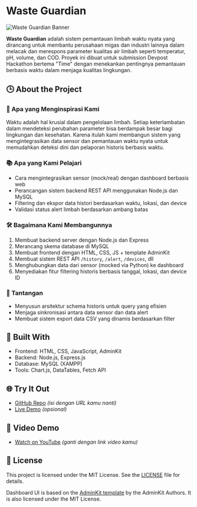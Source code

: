 # Waste Guardian

![Waste Guardian Banner](https://via.placeholder.com/1200x400?text=Waste+Guardian)

**Waste Guardian** adalah sistem pemantauan limbah waktu nyata yang dirancang untuk membantu perusahaan migas dan industri lainnya dalam melacak dan merespons parameter kualitas air limbah seperti temperatur, pH, volume, dan COD. Proyek ini dibuat untuk submission Devpost Hackathon bertema "Time" dengan menekankan pentingnya pemantauan berbasis waktu dalam menjaga kualitas lingkungan.

## 🕒 About the Project

### 🎯 Apa yang Menginspirasi Kami

Waktu adalah hal krusial dalam pengelolaan limbah. Setiap keterlambatan dalam mendeteksi perubahan parameter bisa berdampak besar bagi lingkungan dan kesehatan. Karena itulah kami membangun sistem yang mengintegrasikan data sensor dan pemantauan waktu nyata untuk memudahkan deteksi dini dan pelaporan historis berbasis waktu.

### 📚 Apa yang Kami Pelajari

* Cara mengintegrasikan sensor (mock/real) dengan dashboard berbasis web
* Perancangan sistem backend REST API menggunakan Node.js dan MySQL
* Filtering dan ekspor data histori berdasarkan waktu, lokasi, dan device
* Validasi status alert limbah berdasarkan ambang batas

### 🛠️ Bagaimana Kami Membangunnya

1. Membuat backend server dengan Node.js dan Express
2. Merancang skema database di MySQL
3. Membuat frontend dengan HTML, CSS, JS + template AdminKit
4. Membuat sistem REST API `/history`, `/alert`, `/devices`, dll
5. Menghubungkan data dari sensor (mocked via Python) ke dashboard
6. Menyediakan fitur filtering historis berbasis tanggal, lokasi, dan device ID

### 🚧 Tantangan

* Menyusun arsitektur schema historis untuk query yang efisien
* Menjaga sinkronisasi antara data sensor dan data alert
* Membuat sistem export data CSV yang dinamis berdasarkan filter

## 🧰 Built With

* Frontend: HTML, CSS, JavaScript, AdminKit
* Backend: Node.js, Express.js
* Database: MySQL (XAMPP)
* Tools: Chart.js, DataTables, Fetch API

## 🌐 Try It Out

* [GitHub Repo](https://github.com/your-username/waste-guardian) *(isi dengan URL kamu nanti)*
* [Live Demo](https://your-link-if-available.com) *(opsional)*

## 🎥 Video Demo

* [Watch on YouTube](https://youtu.be/your-video-link) *(ganti dengan link video kamu)*

## 🪪 License

This project is licensed under the MIT License. See the [LICENSE](./LICENSE) file for details.

Dashboard UI is based on the [AdminKit template](https://adminkit.io/) by the AdminKit Authors. It is also licensed under the MIT License.
